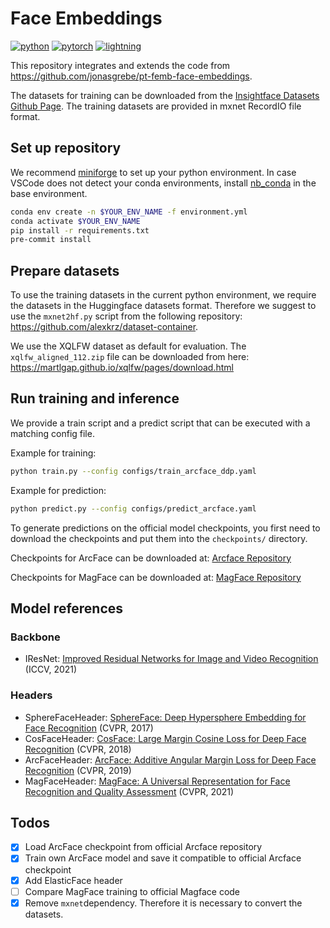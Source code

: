 # Face Embeddings

[![python](https://img.shields.io/badge/-Python_3.11-blue?logo=python&logoColor=white)](https://www.python.org/)
[![pytorch](https://img.shields.io/badge/PyTorch_2.4-ee4c2c?logo=pytorch&logoColor=white)](https://pytorch.org/get-started/locally/)
[![lightning](https://img.shields.io/badge/-Lightning_2.4-792ee5?logo=pytorchlightning&logoColor=white)](https://pytorchlightning.ai/)

This repository integrates and extends the code from <https://github.com/jonasgrebe/pt-femb-face-embeddings>.

The datasets for training can be downloaded from the [Insightface Datasets Github Page](https://github.com/deepinsight/insightface/tree/master/recognition/_datasets_).
The training datasets are provided in mxnet RecordIO file format.

## Set up repository

We recommend [miniforge](https://conda-forge.org/download/) to set up your python environment.
In case VSCode does not detect your conda environments, install [nb_conda](https://github.com/conda-forge/nb_conda-feedstock) in the base environment.

```bash
conda env create -n $YOUR_ENV_NAME -f environment.yml
conda activate $YOUR_ENV_NAME
pip install -r requirements.txt
pre-commit install
```

## Prepare datasets

To use the training datasets in the current python environment, we require the datasets in the Huggingface datasets format.
Therefore we suggest to use the `mxnet2hf.py` script from the following repository: <https://github.com/alexkrz/dataset-container>.

We use the XQLFW dataset as default for evaluation.
The `xqlfw_aligned_112.zip` file can be downloaded from here: <https://martlgap.github.io/xqlfw/pages/download.html>

## Run training and inference

We provide a train script and a predict script that can be executed with a matching config file.

Example for training:

```bash
python train.py --config configs/train_arcface_ddp.yaml
```

Example for prediction:

```bash
python predict.py --config configs/predict_arcface.yaml
```

To generate predictions on the official model checkpoints, you first need to download the checkpoints and put them into the `checkpoints/` directory.

Checkpoints for ArcFace can be downloaded at: [Arcface Repository](https://github.com/deepinsight/insightface/tree/master/recognition/arcface_torch)

Checkpoints for MagFace can be downloaded at: [MagFace Repository](https://github.com/IrvingMeng/MagFace?tab=readme-ov-file)

## Model references

### Backbone

- IResNet: [Improved Residual Networks for Image and Video Recognition](https://ieeexplore.ieee.org/document/9412193) (ICCV, 2021)

### Headers

- SphereFaceHeader: [SphereFace: Deep Hypersphere Embedding for Face Recognition](https://ieeexplore.ieee.org/document/8100196) (CVPR, 2017)
- CosFaceHeader: [CosFace: Large Margin Cosine Loss for Deep Face Recognition](https://ieeexplore.ieee.org/document/8578650) (CVPR, 2018)
- ArcFaceHeader: [ArcFace: Additive Angular Margin Loss for Deep Face Recognition](https://ieeexplore.ieee.org/document/8953658) (CVPR, 2019)
- MagFaceHeader: [MagFace: A Universal Representation for Face Recognition and Quality Assessment](https://ieeexplore.ieee.org/document/9578764) (CVPR, 2021)

## Todos

- [x] Load ArcFace checkpoint from official Arcface repository
- [x] Train own ArcFace model and save it compatible to official Arcface checkpoint
- [x] Add ElasticFace header
- [ ] Compare MagFace training to official Magface code
- [x] Remove `mxnet`dependency. Therefore it is necessary to convert the datasets.

